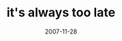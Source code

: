 ---
layout: base.njk
title : 'it&#39;s always too late' 
view_title : 'it&#39;s always too late' 
year : '2007' 
date : '2007-11-28' 
img_file : '/drawing/itsalwaystoolate.png' 
html_file : 'itsalwaystoolate' 
next_html : 'iwantawayoutofthis.html' 
year_order : '274' 
permalink : "title/{{html_file}}.html"
---